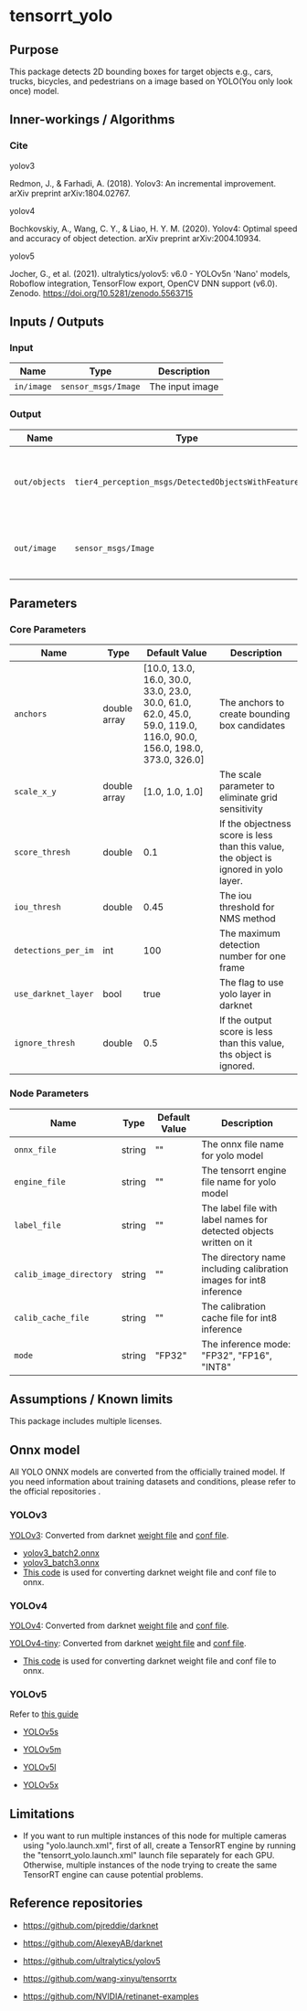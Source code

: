# tensorrt_yolo

## Purpose

This package detects 2D bounding boxes for target objects e.g., cars, trucks, bicycles, and pedestrians on a image based on YOLO(You only look once) model.

## Inner-workings / Algorithms

### Cite

<!-- cspell:ignore Redmon, Farhadi, Bochkovskiy, Jocher, ultralytics, Roboflow, Zenodo -->

yolov3

Redmon, J., & Farhadi, A. (2018). Yolov3: An incremental improvement. arXiv preprint arXiv:1804.02767.

yolov4

Bochkovskiy, A., Wang, C. Y., & Liao, H. Y. M. (2020). Yolov4: Optimal speed and accuracy of object detection. arXiv preprint arXiv:2004.10934.

yolov5

Jocher, G., et al. (2021). ultralytics/yolov5: v6.0 - YOLOv5n 'Nano' models, Roboflow integration, TensorFlow export, OpenCV DNN support (v6.0). Zenodo. <https://doi.org/10.5281/zenodo.5563715>

## Inputs / Outputs

### Input

| Name       | Type                | Description     |
| ---------- | ------------------- | --------------- |
| `in/image` | `sensor_msgs/Image` | The input image |

### Output

| Name          | Type                                               | Description                                        |
| ------------- | -------------------------------------------------- | -------------------------------------------------- |
| `out/objects` | `tier4_perception_msgs/DetectedObjectsWithFeature` | The detected objects with 2D bounding boxes        |
| `out/image`   | `sensor_msgs/Image`                                | The image with 2D bounding boxes for visualization |

## Parameters

### Core Parameters

| Name                | Type         | Default Value                                                                                                      | Description                                                                           |
| ------------------- | ------------ | ------------------------------------------------------------------------------------------------------------------ | ------------------------------------------------------------------------------------- |
| `anchors`           | double array | [10.0, 13.0, 16.0, 30.0, 33.0, 23.0, 30.0, 61.0, 62.0, 45.0, 59.0, 119.0, 116.0, 90.0, 156.0, 198.0, 373.0, 326.0] | The anchors to create bounding box candidates                                         |
| `scale_x_y`         | double array | [1.0, 1.0, 1.0]                                                                                                    | The scale parameter to eliminate grid sensitivity                                     |
| `score_thresh`      | double       | 0.1                                                                                                                | If the objectness score is less than this value, the object is ignored in yolo layer. |
| `iou_thresh`        | double       | 0.45                                                                                                               | The iou threshold for NMS method                                                      |
| `detections_per_im` | int          | 100                                                                                                                | The maximum detection number for one frame                                            |
| `use_darknet_layer` | bool         | true                                                                                                               | The flag to use yolo layer in darknet                                                 |
| `ignore_thresh`     | double       | 0.5                                                                                                                | If the output score is less than this value, ths object is ignored.                   |

### Node Parameters

| Name                    | Type   | Default Value | Description                                                        |
| ----------------------- | ------ | ------------- | ------------------------------------------------------------------ |
| `onnx_file`             | string | ""            | The onnx file name for yolo model                                  |
| `engine_file`           | string | ""            | The tensorrt engine file name for yolo model                       |
| `label_file`            | string | ""            | The label file with label names for detected objects written on it |
| `calib_image_directory` | string | ""            | The directory name including calibration images for int8 inference |
| `calib_cache_file`      | string | ""            | The calibration cache file for int8 inference                      |
| `mode`                  | string | "FP32"        | The inference mode: "FP32", "FP16", "INT8"                         |

## Assumptions / Known limits

This package includes multiple licenses.

## Onnx model

All YOLO ONNX models are converted from the officially trained model. If you need information about training datasets and conditions, please refer to the official repositories .

### YOLOv3

[YOLOv3](https://awf.ml.dev.web.auto/perception/models/yolov3.onnx "YOLOv3"): Converted from darknet [weight file](https://pjreddie.com/media/files/yolov3.weights "weight file") and [conf file](https://github.com/pjreddie/darknet/blob/master/cfg/yolov3.cfg "conf file").
- [yolov3_batch2.onnx](https://drive.google.com/file/d/1R-kog3d1z5Zm0q5TAIWLdESY53w-R4AK/view?usp=sharingx "yolov3_batch2.onnx")
- [yolov3_batch3.onnx](https://drive.google.com/file/d/1KpppfYAIQcwD4fRQlHgy3wfGPXttDS3-/view?usp=sharing "yolov3_batch3.onnx")
- [This code](https://github.com/wep21/yolo_onnx_converter) is used for converting darknet weight file and conf file to onnx.

### YOLOv4

[YOLOv4](https://awf.ml.dev.web.auto/perception/models/yolov4.onnx "YOLOv4"): Converted from darknet [weight file](https://github.com/AlexeyAB/darknet/releases/download/darknet_yolo_v3_optimal/yolov4.weights "weight file") and [conf file](https://github.com/AlexeyAB/darknet/blob/master/cfg/yolov4.cfg "conf file").

[YOLOv4-tiny](https://awf.ml.dev.web.auto/perception/models/yolov4-tiny.onnx "YOLOv4-tiny"): Converted from darknet [weight file](https://github.com/AlexeyAB/darknet/releases/download/darknet_yolo_v4_pre/yolov4-tiny.weights "weight file") and [conf file](https://github.com/AlexeyAB/darknet/blob/master/cfg/yolov4-tiny.cfg "conf file").

- [This code](https://github.com/wep21/yolo_onnx_converter) is used for converting darknet weight file and conf file to onnx.

### YOLOv5

Refer to [this guide](https://github.com/ultralytics/yolov5/issues/251 "guide")

- [YOLOv5s](https://awf.ml.dev.web.auto/perception/models/yolov5s.onnx "YOLOv5s")

- [YOLOv5m](https://awf.ml.dev.web.auto/perception/models/yolov5m.onnx "YOLOv5m")

- [YOLOv5l](https://awf.ml.dev.web.auto/perception/models/yolov5l.onnx "YOLOv5l")

- [YOLOv5x](https://awf.ml.dev.web.auto/perception/models/yolov5x.onnx "YOLOv5x")

## Limitations

- If you want to run multiple instances of this node for multiple cameras using "yolo.launch.xml", first of all, create a TensorRT engine by running the "tensorrt_yolo.launch.xml" launch file separately for each GPU. Otherwise, multiple instances of the node trying to create the same TensorRT engine can cause potential problems.

## Reference repositories

- <https://github.com/pjreddie/darknet>

- <https://github.com/AlexeyAB/darknet>

- <https://github.com/ultralytics/yolov5>

- <https://github.com/wang-xinyu/tensorrtx>

- <https://github.com/NVIDIA/retinanet-examples>
